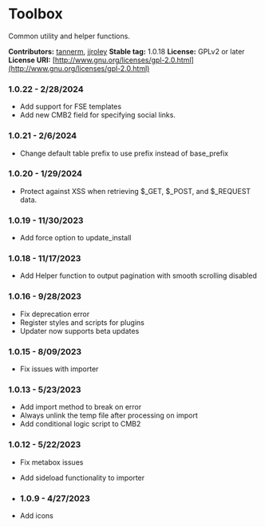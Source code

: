 # Toolbox
Common utility and helper functions.

**Contributors:**      [tannerm](https://github.com/tannerm), [jjroley](https://github.com/jjroley)
**Stable tag:**        1.0.18
**License:**           GPLv2 or later
**License URI:**       [http://www.gnu.org/licenses/gpl-2.0.html](http://www.gnu.org/licenses/gpl-2.0.html)

### 1.0.22 - 2/28/2024
* Add support for FSE templates
* Add new CMB2 field for specifying social links.

### 1.0.21 - 2/6/2024
* Change default table prefix to use  prefix instead of base_prefix

### 1.0.20 - 1/29/2024
* Protect against XSS when retrieving $_GET, $_POST, and $_REQUEST data.

### 1.0.19 - 11/30/2023
* Add force option to update_install

### 1.0.18 - 11/17/2023
* Add Helper function to output pagination with smooth scrolling disabled

### 1.0.16 - 9/28/2023
* Fix deprecation error
* Register styles and scripts for plugins
* Updater now supports beta updates

### 1.0.15 - 8/09/2023
* Fix issues with importer

### 1.0.13 - 5/23/2023
* Add import method to break on error
* Always unlink the temp file after processing on import
* Add conditional logic script to CMB2

### 1.0.12 - 5/22/2023
* Fix metabox issues
* Add sideload functionality to importer

* ### 1.0.9 - 4/27/2023
* Add icons
